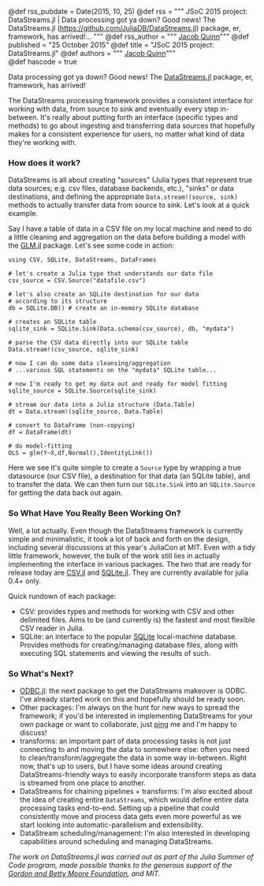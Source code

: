 @def rss_pubdate = Date(2015, 10, 25)
@def rss = """ JSoC 2015 project: DataStreams.jl | Data processing got ya down? Good news! The DataStreams.jl (https://github.com/JuliaDB/DataStreams.jl) package, er, framework, has arrived!... """
@def rss_author = """ <a href="https://github.com/quinnj">Jacob Quinn</a>"""
@def published = "25 October 2015"
@def title = "JSoC 2015 project: DataStreams.jl"
@def authors = """ <a href="https://github.com/quinnj">Jacob Quinn</a>"""  
@def hascode = true

Data processing got ya down? Good news! The [DataStreams.jl](https://github.com/JuliaDB/DataStreams.jl) package, er, framework, has arrived!

The DataStreams processing framework provides a consistent interface for working with data, from source to sink and eventually every step in-between. It's really about putting forth an interface (specific types and methods) to go about ingesting and transferring data sources that hopefully makes for a consistent experience for users, no matter what kind of data they're working with.

### How does it work?

DataStreams is all about creating "sources" (Julia types that represent true data sources; e.g. csv files, database backends, etc.), "sinks" or data destinations, and defining the appropriate `Data.stream!(source, sink)` methods to actually transfer data from source to sink. Let's look at a quick example.

Say I have a table of data in a CSV file on my local machine and need to do a little cleaning and aggregation on the data before building a model with the [GLM.jl](https://github.com/JuliaStats/GLM.jl) package. Let's see some code in action:

```
using CSV, SQLite, DataStreams, DataFrames

# let's create a Julia type that understands our data file
csv_source = CSV.Source("datafile.csv")

# let's also create an SQLite destination for our data
# according to its structure
db = SQLite.DB() # create an in-memory SQLite database

# creates an SQLite table
sqlite_sink = SQLite.Sink(Data.schema(csv_source), db, "mydata")

# parse the CSV data directly into our SQLite table
Data.stream!(csv_source, sqlite_sink)

# now I can do some data cleansing/aggregation
# ...various SQL statements on the "mydata" SQLite table...

# now I'm ready to get my data out and ready for model fitting
sqlite_source = SQLite.Source(sqlite_sink)

# stream our data into a Julia structure (Data.Table)
dt = Data.stream!(sqlite_source, Data.Table)

# convert to DataFrame (non-copying)
df = DataFrame(dt)

# do model-fitting
OLS = glm(Y~X,df,Normal(),IdentityLink())
```

Here we see it's quite simple to create a `Source` type by wrapping a true datasource (our CSV file), a destination for that data (an SQLite table), and to transfer the data. We can then turn our `SQLite.Sink` into an `SQLite.Source` for getting the data back out again.

### So What Have You Really Been Working On?

Well, a lot actually. Even though the DataStreams framework is currently simple and minimalistic, it took a lot of back and forth on the design, including several discussions at this year's JuliaCon at MIT. Even with a tidy little framework, however, the bulk of the work still lies in actually implementing the interface in various packages. The two that are ready for release today are [CSV.jl](https://github.com/JuliaDB/CSV.jl) and [SQLite.jl](https://github.com/JuliaDB/SQLite.jl). They are currently available for julia 0.4+ only.

Quick rundown of each package:

* CSV: provides types and methods for working with CSV and other delimited files. Aims to be (and currently is) the fastest and most flexible CSV reader in Julia.
* SQLite: an interface to the popular [SQLite](http://sqlite.org/) local-machine database. Provides methods for creating/managing database files, along with executing SQL statements and viewing the results of such.

### So What's Next?
* [ODBC.jl](https://github.com/JuliaDB/ODBC.jl): the next package to get the DataStreams makeover is ODBC. I've already started work on this and hopefully should be ready soon.
* Other packages: I'm always on the hunt for new ways to spread the framework; if you'd be interested in implementing DataStreams for your own package or want to collaborate, just [ping](https://github.com/quinnj) me and I'm happy to discuss!
* transforms: an important part of data processing tasks is not just connecting to and moving the data to somewhere else: often you need to clean/transform/aggregate the data in some way in-between. Right now, that's up to users, but I have some ideas around creating DataStreams-friendly ways to easily incorporate transform steps as data is streamed from one place to another.
* DataStreams for chaining pipelines + transforms: I'm also excited about the idea of creating entire `DataStreams`, which would define entire data processing tasks end-to-end. Setting up a pipeline that could consistently move and process data gets even more powerful as we start looking into automatic-parallelism and extensibility.
* DataStream scheduling/management: I'm also interested in developing capabilities around scheduling and managing DataStreams.


_The work on DataStreams.jl was carried out as part of the Julia Summer of Code program, made possible thanks to the generous support of the [Gordon and Betty Moore Foundation](https://moore.org), and MIT._
